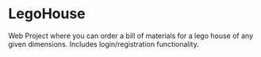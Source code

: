 # LegoHouse
Web Project where you can order a bill of materials for a lego house of any given dimensions. Includes login/registration functionality.
